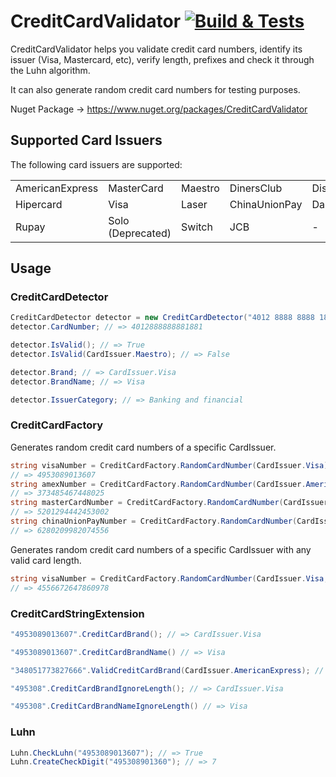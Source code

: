 # CreditCardValidator [![Build & Tests](https://github.com/gustavofrizzo/CreditCardValidator/actions/workflows/dotnet-build-and-tests.yml/badge.svg)](https://github.com/gustavofrizzo/CreditCardValidator/actions/workflows/dotnet-build-and-tests.yml)

CreditCardValidator helps you validate credit card numbers, identify its issuer (Visa, Mastercard, etc), verify length, prefixes and check it through the Luhn algorithm.

It can also generate random credit card numbers for testing purposes.

Nuget Package -> https://www.nuget.org/packages/CreditCardValidator

## Supported Card Issuers 

The following card issuers are supported:


||||||
|-|-|-|-|-|
|AmericanExpress|MasterCard|Maestro|DinersClub|Discover|
|Hipercard|Visa|Laser|ChinaUnionPay|Dankort|
|Rupay|Solo (Deprecated)|Switch|JCB|-|


## Usage

### CreditCardDetector

```csharp
CreditCardDetector detector = new CreditCardDetector("4012 8888 8888 1881");
detector.CardNumber; // => 4012888888881881

detector.IsValid(); // => True
detector.IsValid(CardIssuer.Maestro); // => False

detector.Brand; // => CardIssuer.Visa
detector.BrandName; // => Visa

detector.IssuerCategory; // => Banking and financial
```

### CreditCardFactory

Generates random credit card numbers of a specific CardIssuer.

```csharp
string visaNumber = CreditCardFactory.RandomCardNumber(CardIssuer.Visa);
// => 4953089013607
string amexNumber = CreditCardFactory.RandomCardNumber(CardIssuer.AmericanExpress);
// => 373485467448025
string masterCardNumber = CreditCardFactory.RandomCardNumber(CardIssuer.MasterCard);
// => 5201294442453002
string chinaUnionPayNumber = CreditCardFactory.RandomCardNumber(CardIssuer.ChinaUnionPay);
// => 6280209982074556
```

Generates random credit card numbers of a specific CardIssuer with any valid card length.

```csharp
string visaNumber = CreditCardFactory.RandomCardNumber(CardIssuer.Visa, 16);
// => 4556672647860978
```

### CreditCardStringExtension

```csharp
"4953089013607".CreditCardBrand(); // => CardIssuer.Visa

"4953089013607".CreditCardBrandName() // => Visa

"348051773827666".ValidCreditCardBrand(CardIssuer.AmericanExpress); // => True

"495308".CreditCardBrandIgnoreLength(); // => CardIssuer.Visa

"495308".CreditCardBrandNameIgnoreLength() // => Visa
```
### Luhn

```csharp
Luhn.CheckLuhn("4953089013607"); // => True
Luhn.CreateCheckDigit("495308901360"); // => 7
```

